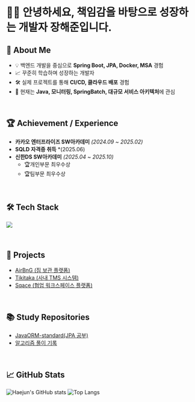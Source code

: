 # 🙋🏻 안녕하세요, 책임감을 바탕으로 성장하는 개발자 장해준입니다.



## 🤖 About Me
- 💡 백엔드 개발을 중심으로 **Spring Boot, JPA, Docker, MSA** 경험
- 📈 꾸준히 학습하며 성장하는 개발자
- 🛠️ 실제 프로젝트를 통해 **CI/CD, 클라우드 배포** 경험
- 🌱 현재는 **Java, 모니터링, SpringBatch, 대규모 서비스 아키텍처**에 관심

<br>

## 🏆 Achievement / Experience
- **카카오 엔터프라이즈 SW아카데미** *(2024.09 ~ 2025.02)*
- **SQLD 자격증 취득** *(2025.06)
- **신한DS SW아카데미** *(2025.04 ~ 2025.10)*
  - 🏆개인부문 최우수상
  - 🏆팀부문 최우수상

<br>

## 🛠 Tech Stack
<p align="left">
  <a href="https://skillicons.dev">
    <img src="https://skillicons.dev/icons?i=js,react,java,spring,hibernate,mysql,redis,aws,linux,jenkins,githubactions,nginx,docker,grafana,prometheus" />
  </a>
</p>

<br>

## 📂 Projects
- [AirBnG (짐 보관 플랫폼)](https://github.com/shinhanDsActeam/AirBnG)
- [Tikitaka (사내 TMS 시스템)](https://github.com/HaejunJang/Tikitaka-BE)
- [Sqace (협업 워크스페이스 플랫폼)](https://github.com/HaejunJang/Sqace-BE)

<br>

## 📚 Study Repositories
-  [JavaORM-standard(JPA 공부)](https://github.com/HaejunJang/jpa-orm-standard)
-  [알고리즘 풀이 기록](https://github.com/HaejunJang/Algorithm)

<br>

## 📈 GitHub Stats
![Haejun's GitHub stats](https://github-readme-stats.vercel.app/api?username=HaejunJang&show_icons=true&title_color=4561DB&text_color=2d2d2d&icon_color=4561DB&bg_color=30,ffffff,f5f0dc)
![Top Langs](https://github-readme-stats.vercel.app/api/top-langs/?username=HaejunJang&layout=compact&title_color=4561DB&text_color=2d2d2d&bg_color=30,f5f0dc,ffffff)

